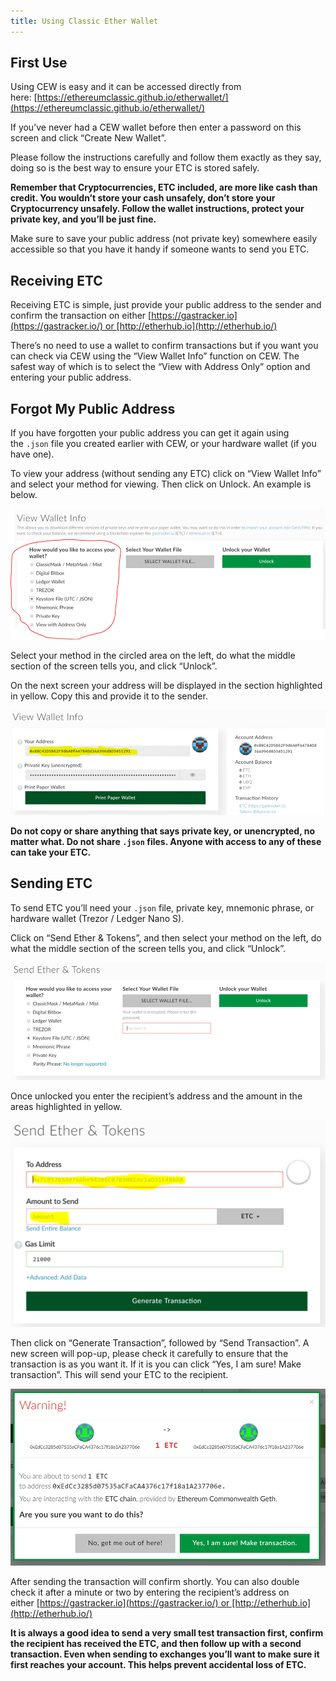 ```yaml
---
title: Using Classic Ether Wallet
---
```


## First Use

Using CEW is easy and it can be accessed directly from here: [https://ethereumclassic.github.io/etherwallet/](https://ethereumclassic.github.io/etherwallet/)

If you’ve never had a CEW wallet before then enter a password on this screen and click “Create New Wallet”.

Please follow the instructions carefully and follow them exactly as they say, doing so is the best way to ensure your ETC is stored safely.

**Remember that Cryptocurrencies, ETC included, are more like cash than credit. You wouldn’t store your cash unsafely, don’t store your Cryptocurrency unsafely. Follow the wallet instructions, protect your private key, and you’ll be just fine.**

Make sure to save your public address (not private key) somewhere easily accessible so that you have it handy if someone wants to send you ETC.

## Receiving ETC

Receiving ETC is simple, just provide your public address to the sender and confirm the transaction on either [https://gastracker.io](https://gastracker.io/) or [http://etherhub.io](http://etherhub.io/)

There’s no need to use a wallet to confirm transactions but if you want you can check via CEW using the “View Wallet Info” function on CEW. The safest way of which is to select the “View with Address Only” option and entering your public address.

## Forgot My Public Address

If you have forgotten your public address you can get it again using the `.json` file you created earlier with CEW, or your hardware wallet (if you have one).

To view your address (without sending any ETC) click on “View Wallet Info” and select your method for viewing. Then click on Unlock. An example is below.

![View Wallet Info](./view_wallet_info.png)

Select your method in the circled area on the left, do what the middle section of the screen tells you, and click “Unlock”.

On the next screen your address will be displayed in the section highlighted in yellow. Copy this and provide it to the sender.

![View Wallet Address](./view_wallet_address.png)

**Do not copy or share anything that says private key, or unencrypted, no matter what. Do not share `.json` files. Anyone with access to any of these can take your ETC.**

## Sending ETC

To send ETC you’ll need your `.json` file, private key, mnemonic phrase, or hardware wallet (Trezor / Ledger Nano S).

Click on “Send Ether & Tokens”, and then select your method on the left, do what the middle section of the screen tells you, and click “Unlock”.

![Send ETC](./send_etc-1.png)

Once unlocked you enter the recipient’s address and the amount in the areas highlighted in yellow.

![Send ETC](./send_etc-2.png)

Then click on “Generate Transaction”, followed by “Send Transaction”. A new screen will pop-up, please check it carefully to ensure that the transaction is as you want it. If it is you can click “Yes, I am sure! Make transaction”. This will send your ETC to the recipient.

![Confirm Send](./send_etc_confirm.png)

After sending the transaction will confirm shortly. You can also double check it after a minute or two by entering the recipient’s address on either [https://gastracker.io](https://gastracker.io/) or [http://etherhub.io](http://etherhub.io/)

**It is always a good idea to send a very small test transaction first, confirm the recipient has received the ETC, and then follow up with a second transaction. Even when sending to exchanges you’ll want to make sure it first reaches your account. This helps prevent accidental loss of ETC.**